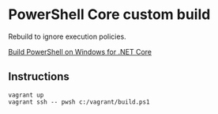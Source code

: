 # PowerShell Core custom build

Rebuild to ignore execution policies.

[Build PowerShell on Windows for .NET Core](https://github.com/PowerShell/PowerShell/blob/master/docs/building/windows-core.md)


## Instructions

```
vagrant up
vagrant ssh -- pwsh c:/vagrant/build.ps1
```
